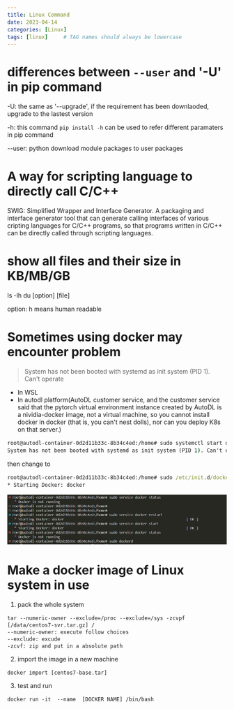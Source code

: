 ```yaml
---
title: Linux Command
date: 2023-04-14
categories: [Linux]
tags: [linux]     # TAG names should always be lowercase
---
```

# differences between `--user` and '-U' in pip command

-U: the same as '--upgrade', if the requirement has been downlaoded, upgrade to the lastest version

-h: this command `pip install -h` can be used to refer different paramaters in pip command

--user: python download module packages to user packages  

# A way for scripting language to directly call C/C++ 

SWIG: Simplified Wrapper and Interface Generator. A packaging and interface generator tool that can generate calling interfaces of various cripting languages for C/C++ programs, so that programs written in C/C++ can be directly called through scripting languages.

# show all files and their size in KB/MB/GB
ls -lh
du [option] [file] 

option: h means human readable

# Sometimes using docker may encounter problem 

> System has not been booted with systemd as init system (PID 1). Can't operate 

+ In WSL
+ In autodl platform(AutoDL customer service, and the customer service said that the pytorch virtual environment instance created by AutoDL is a nividia-docker image, not a virtual machine, so you cannot install docker in docker (that is, you can't nest dolls), nor can you deploy K8s on that server.)

```cmd
root@autodl-container-0d2d11b33c-8b34c4ed:/home# sudo systemctl start docker
System has not been booted with systemd as init system (PID 1). Can't operate.
```
then change to 
```cmd
root@autodl-container-0d2d11b33c-8b34c4ed:/home# sudo /etc/init.d/docker start
* Starting Docker: docker
```
![docker in autodl failed](/commons/images/3141911-20230426171319198-961774676.png)

# Make a docker image of Linux system in use

1. pack the whole system
```shell
tar --numeric-owner --exclude=/proc --exclude=/sys -zcvpf [/data/centos7-svr.tar.gz] /
--numeric-owner: execute follow choices
--exclude: excude  
-zcvf: zip and put in a absolute path
```
2. import the image in a new machine

```shell
docker import [centos7-base.tar]  
```

3. test and run

```shell
docker run -it  --name  [DOCKER NAME] /bin/bash
```
